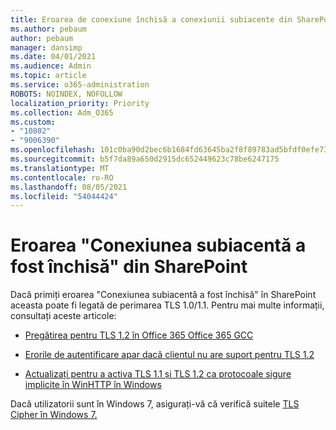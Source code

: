 ```yaml
---
title: Eroarea de conexiune închisă a conexiunii subiacente din SharePoint
ms.author: pebaum
author: pebaum
manager: dansimp
ms.date: 04/01/2021
ms.audience: Admin
ms.topic: article
ms.service: o365-administration
ROBOTS: NOINDEX, NOFOLLOW
localization_priority: Priority
ms.collection: Adm_O365
ms.custom:
- "10802"
- "9006390"
ms.openlocfilehash: 101c0ba90d2bec6b1684fd63645ba2f8f89783ad5bfdf0efe739d31dfd951f66
ms.sourcegitcommit: b5f7da89a650d2915dc652449623c78be6247175
ms.translationtype: MT
ms.contentlocale: ro-RO
ms.lasthandoff: 08/05/2021
ms.locfileid: "54044424"
---
```

# <a name="the-underlying-connection-was-closed-error-in-sharepoint"></a>Eroarea "Conexiunea subiacentă a fost închisă" din SharePoint

Dacă primiți eroarea "Conexiunea subiacentă a fost închisă" în SharePoint aceasta poate fi legată de perimarea TLS 1.0/1.1. Pentru mai multe informații, consultați aceste articole:

- [Pregătirea pentru TLS 1.2 în Office 365 Office 365 GCC](/microsoft-365/compliance/prepare-tls-1.2-in-office-365)

- [Erorile de autentificare apar dacă clientul nu are suport pentru TLS 1.2](https://review.docs.microsoft.com/sharepoint/troubleshoot/administration/authentication-errors-tls12-support)

- [Actualizați pentru a activa TLS 1.1 și TLS 1.2 ca protocoale sigure implicite în WinHTTP în Windows](https://support.microsoft.com/topic/update-to-enable-tls-1-1-and-tls-1-2-as-default-secure-protocols-in-winhttp-in-windows-c4bd73d2-31d7-761e-0178-11268bb10392)

Dacă utilizatorii sunt în Windows 7, asigurați-vă că verifică suitele [TLS Cipher în Windows 7.](/windows/win32/secauthn/tls-cipher-suites-in-windows-7)